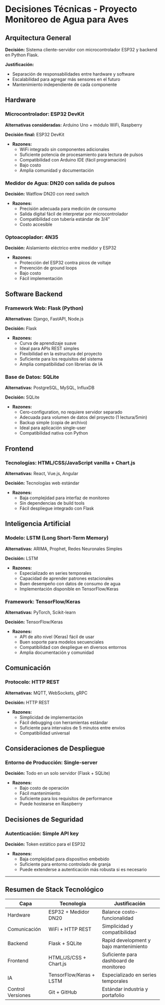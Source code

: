 # Decisiones Técnicas - Proyecto Monitoreo de Agua para Aves

## Arquitectura General
**Decisión:** Sistema cliente-servidor con microcontrolador ESP32 y backend en Python Flask.

**Justificación:** 
- Separación de responsabilidades entre hardware y software
- Escalabilidad para agregar más sensores en el futuro
- Mantenimiento independiente de cada componente

## Hardware

### Microcontrolador: ESP32 DevKit
**Alternativas consideradas:** Arduino Uno + módulo WiFi, Raspberry

**Decisión final:** ESP32 DevKit
- **Razones:**
  - WiFi integrado sin componentes adicionales
  - Suficiente potencia de procesamiento para lectura de pulsos
  - Compatibilidad con Arduino IDE (fácil programación)
  - Bajo costo
  - Amplia comunidad y documentación

### Medidor de Agua: DN20 con salida de pulsos
**Decisión:** Watflow DN20 con reed switch
- **Razones:**
  - Precisión adecuada para medición de consumo
  - Salida digital fácil de interpretar por microcontrolador
  - Compatibilidad con tubería estándar de 3/4"
  - Costo accesible

### Optoacoplador: 4N35
**Decisión:** Aislamiento eléctrico entre medidor y ESP32
- **Razones:**
  - Protección del ESP32 contra picos de voltaje
  - Prevención de ground loops
  - Bajo costo
  - Fácil implementación

## Software Backend

### Framework Web: Flask (Python)
**Alternativas:** Django, FastAPI, Node.js

**Decisión:** Flask
- **Razones:**
  - Curva de aprendizaje suave
  - Ideal para APIs REST simples
  - Flexibilidad en la estructura del proyecto
  - Suficiente para los requisitos del sistema
  - Amplia compatibilidad con librerías de IA

### Base de Datos: SQLite
**Alternativas:** PostgreSQL, MySQL, InfluxDB

**Decisión:** SQLite
- **Razones:**
  - Cero-configuration, no requiere servidor separado
  - Adecuada para volumen de datos del proyecto (1 lectura/5min)
  - Backup simple (copia de archivo)
  - Ideal para aplicación single-user
  - Compatibilidad nativa con Python

## Frontend

### Tecnologías: HTML/CSS/JavaScript vanilla + Chart.js
**Alternativas:** React, Vue.js, Angular

**Decisión:** Tecnologías web estándar
- **Razones:**
  - Baja complejidad para interfaz de monitoreo
  - Sin dependencias de build tools
  - Fácil despliegue integrado con Flask

## Inteligencia Artificial

### Modelo: LSTM (Long Short-Term Memory)
**Alternativas:** ARIMA, Prophet, Redes Neuronales Simples

**Decisión:** LSTM
- **Razones:**
  - Especializado en series temporales
  - Capacidad de aprender patrones estacionales
  - Buen desempeño con datos de consumo de agua
  - Implementación disponible en TensorFlow/Keras

### Framework: TensorFlow/Keras
**Alternativas:** PyTorch, Scikit-learn

**Decisión:** TensorFlow/Keras
- **Razones:**
  - API de alto nivel (Keras) fácil de usar
  - Buen soporte para modelos secuenciales
  - Compatibilidad con despliegue en diversos entornos
  - Amplia documentación y comunidad

## Comunicación

### Protocolo: HTTP REST
**Alternativas:** MQTT, WebSockets, gRPC

**Decisión:** HTTP REST
- **Razones:**
  - Simplicidad de implementación
  - Fácil debugging con herramientas estándar
  - Suficiente para intervalos de 5 minutos entre envíos
  - Compatibilidad universal

## Consideraciones de Despliegue

### Entorno de Producción: Single-server
**Decisión:** Todo en un solo servidor (Flask + SQLite)
- **Razones:**
  - Bajo costo de operación
  - Fácil mantenimiento
  - Suficiente para los requisitos de performance
  - Puede hostearse en Raspberry

## Decisiones de Seguridad

### Autenticación: Simple API key
**Decisión:** Token estático para el ESP32
- **Razones:**
  - Baja complejidad para dispositivo embebido
  - Suficiente para entorno controlado de granja
  - Puede extenderse a autenticación más robusta si es necesario

---

## Resumen de Stack Tecnológico

| Capa | Tecnología | Justificación |
|------|------------|---------------|
| Hardware | ESP32 + Medidor DN20 | Balance costo-funcionalidad |
| Comunicación | WiFi + HTTP REST | Simplicidad y compatibilidad |
| Backend | Flask + SQLite | Rapid development y bajo mantenimiento |
| Frontend | HTML/JS/CSS + Chart.js | Suficiente para dashboard de monitoreo |
| IA | TensorFlow/Keras + LSTM | Especializado en series temporales |
| Control Versiones | Git + GitHub | Estándar industria y portafolio |